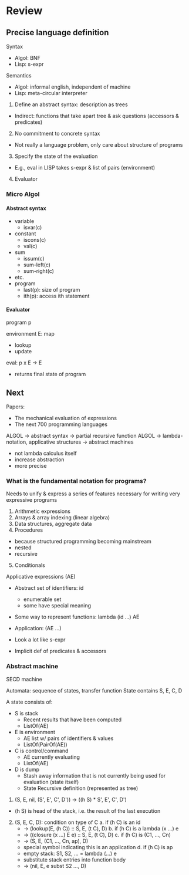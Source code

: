 # Review

## Precise language definition

Syntax
- Algol: BNF
- Lisp: s-expr

Semantics
- Algol: informal english, independent of machine
- Lisp: meta-circular interpreter

1. Define an abstract syntax: description as trees
  - Indirect: functions that take apart tree & ask questions (accessors & predicates)
2. No commitment to concrete syntax
  - Not really a language problem, only care about structure of programs
3. Specify the state of the evaluation
  - E.g., eval in LISP takes s-expr & list of pairs (environment)
4. Evaluator

### Micro Algol

#### Abstract syntax

- variable
  - isvar(c)
- constant
  - iscons(c)
  - val(c)
- sum
  - issum(c)
  - sum-left(c)
  - sum-right(c)
- etc.
- program
  - last(p): size of program
  - ith(p): access ith statement

#### Evaluator

program p

environment E: map
  - lookup
  - update

eval: p x E -> E
  - returns final state of program

## Next

Papers:
- The mechanical evaluation of expressions
- The next 700 programming languages

ALGOL -> abstract syntax -> partial recursive function
ALGOL -> lambda-notation, applicative structures -> abstract machines
- not lambda calculus itself
- increase abstraction
- more precise

### What is the fundamental notation for programs?

Needs to unify & express a series of features necessary for writing very expressive programs
1. Arithmetic expressions
2. Arrays & array indexing (linear algebra)
3. Data structures, aggregate data
4. Procedures
  - because structured programming becoming mainstream
  - nested
  - recursive
5. Conditionals

Applicative expressions (AE)
- Abstract set of identifiers: id
  - enumerable set
  - some have special meaning
- Some way to represent functions: lambda (id ...) AE
- Application: (AE ...)

- Look a lot like s-expr
- Implicit def of predicates & accessors

### Abstract machine

SECD machine

Automata: sequence of states, transfer function
State contains S, E, C, D

A state consists of:
- S is stack
  - Recent results that have been computed
  - ListOf(AE)
- E is environment
  - AE list w/ pairs of identifiers & values
  - ListOf(PairOf(AE))
- C is control/command
  - AE currently evaluating
  - ListOf(AE)
- D is dump
  - Stash away information that is not currently being used for evaluation (state itself)
  - State
Recursive definition (represented as tree)

1. (S, E, nil, (S', E', C', D')) -> ((h S) * S', E', C', D')
  - (h S) is head of the stack, i.e. the result of the last execution
2. (S, E, C, D): condition on type of C
  a. if (h C) is an id
    - -> (lookup(E, (h C)) :: S, E, (t C), D)
  b. if (h C) is a lambda (x ...) e
    - -> ((closure (x ...) E e) :: S, E, (t C), D)
  c. if (h C) is (C1, ..., Cn)
    - -> (S, E, (C1, ..., Cn, ap), D)
    - special symbol indicating this is an application
  d. if (h C) is ap
    - empty stack: S1, S2, ... = lambda (...) e
    - substitute stack entries into function body
    - -> (nil, E, e subst S2 ..., D)
